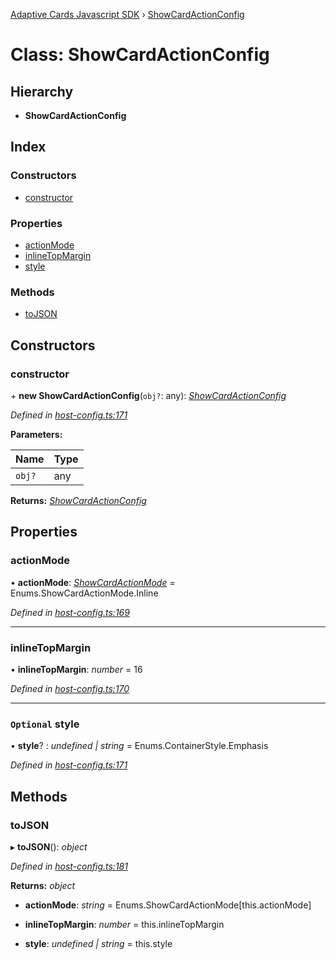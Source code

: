 [Adaptive Cards Javascript SDK](../README.md) › [ShowCardActionConfig](showcardactionconfig.md)

# Class: ShowCardActionConfig

## Hierarchy

* **ShowCardActionConfig**

## Index

### Constructors

* [constructor](showcardactionconfig.md#constructor)

### Properties

* [actionMode](showcardactionconfig.md#actionmode)
* [inlineTopMargin](showcardactionconfig.md#inlinetopmargin)
* [style](showcardactionconfig.md#optional-style)

### Methods

* [toJSON](showcardactionconfig.md#tojson)

## Constructors

###  constructor

\+ **new ShowCardActionConfig**(`obj?`: any): *[ShowCardActionConfig](showcardactionconfig.md)*

*Defined in [host-config.ts:171](https://github.com/microsoft/AdaptiveCards/blob/899191664/source/nodejs/adaptivecards/src/host-config.ts#L171)*

**Parameters:**

Name | Type |
------ | ------ |
`obj?` | any |

**Returns:** *[ShowCardActionConfig](showcardactionconfig.md)*

## Properties

###  actionMode

• **actionMode**: *[ShowCardActionMode](../enums/showcardactionmode.md)* = Enums.ShowCardActionMode.Inline

*Defined in [host-config.ts:169](https://github.com/microsoft/AdaptiveCards/blob/899191664/source/nodejs/adaptivecards/src/host-config.ts#L169)*

___

###  inlineTopMargin

• **inlineTopMargin**: *number* = 16

*Defined in [host-config.ts:170](https://github.com/microsoft/AdaptiveCards/blob/899191664/source/nodejs/adaptivecards/src/host-config.ts#L170)*

___

### `Optional` style

• **style**? : *undefined | string* = Enums.ContainerStyle.Emphasis

*Defined in [host-config.ts:171](https://github.com/microsoft/AdaptiveCards/blob/899191664/source/nodejs/adaptivecards/src/host-config.ts#L171)*

## Methods

###  toJSON

▸ **toJSON**(): *object*

*Defined in [host-config.ts:181](https://github.com/microsoft/AdaptiveCards/blob/899191664/source/nodejs/adaptivecards/src/host-config.ts#L181)*

**Returns:** *object*

* **actionMode**: *string* = Enums.ShowCardActionMode[this.actionMode]

* **inlineTopMargin**: *number* = this.inlineTopMargin

* **style**: *undefined | string* = this.style
